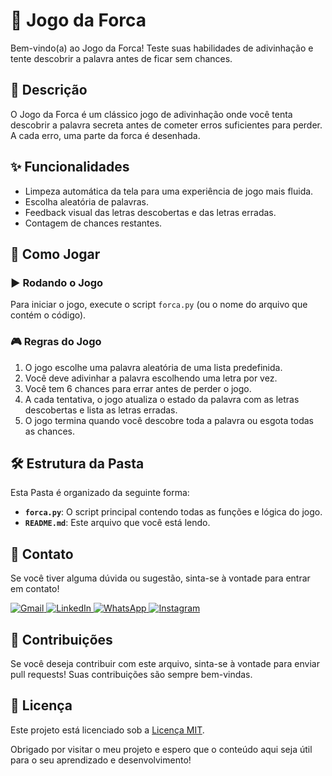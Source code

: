 # 🎯 Jogo da Forca

Bem-vindo(a) ao Jogo da Forca! Teste suas habilidades de adivinhação e tente descobrir a palavra antes de ficar sem chances.

## 📝 Descrição

O Jogo da Forca é um clássico jogo de adivinhação onde você tenta descobrir a palavra secreta antes de cometer erros suficientes para perder. A cada erro, uma parte da forca é desenhada. 

## ✨ Funcionalidades

- Limpeza automática da tela para uma experiência de jogo mais fluida.
- Escolha aleatória de palavras.
- Feedback visual das letras descobertas e das letras erradas.
- Contagem de chances restantes.

## 🚀 Como Jogar

### ▶️ Rodando o Jogo

Para iniciar o jogo, execute o script `forca.py` (ou o nome do arquivo que contém o código).

### 🎮 Regras do Jogo

1. O jogo escolhe uma palavra aleatória de uma lista predefinida.
2. Você deve adivinhar a palavra escolhendo uma letra por vez.
3. Você tem 6 chances para errar antes de perder o jogo.
4. A cada tentativa, o jogo atualiza o estado da palavra com as letras descobertas e lista as letras erradas.
5. O jogo termina quando você descobre toda a palavra ou esgota todas as chances.
   
## 🛠️ Estrutura da Pasta

Esta Pasta é organizado da seguinte forma:

- **`forca.py`**: O script principal contendo todas as funções e lógica do jogo.
- **`README.md`**: Este arquivo que você está lendo.

## 💬 Contato

Se você tiver alguma dúvida ou sugestão, sinta-se à vontade para entrar em contato!

<p align="left">
  <a href="mailto:pablocaballero07@usp.br" title="Gmail">
    <img src="https://img.shields.io/badge/-Gmail-FF0000?style=flat-square&labelColor=FF0000&logo=gmail&logoColor=white" alt="Gmail"/>
  </a>
  <a href="https://www.linkedin.com/in/seu-perfil-link" title="LinkedIn">
    <img src="https://img.shields.io/badge/-Linkedin-0e76a8?style=flat-square&logo=Linkedin&logoColor=white" alt="LinkedIn"/>
  </a>
  <a href="https://wa.me/11963934212" title="WhatsApp">
    <img src="https://img.shields.io/badge/-WhatsApp-25d366?style=flat-square&labelColor=25d366&logo=whatsapp&logoColor=white" alt="WhatsApp"/>
  </a>
  <a href="https://www.instagram.com/pabl0maciel" title="Instagram">
    <img src="https://img.shields.io/badge/-Instagram-DF0174?style=flat-square&labelColor=DF0174&logo=instagram&logoColor=white" alt="Instagram"/>
  </a>
</p>

## 🤝 Contribuições

Se você deseja contribuir com este arquivo, sinta-se à vontade para enviar pull requests! Suas contribuições são sempre bem-vindas.

## 📜 Licença

Este projeto está licenciado sob a [Licença MIT](LICENSE).

Obrigado por visitar o meu projeto e espero que o conteúdo aqui seja útil para o seu aprendizado e desenvolvimento!
